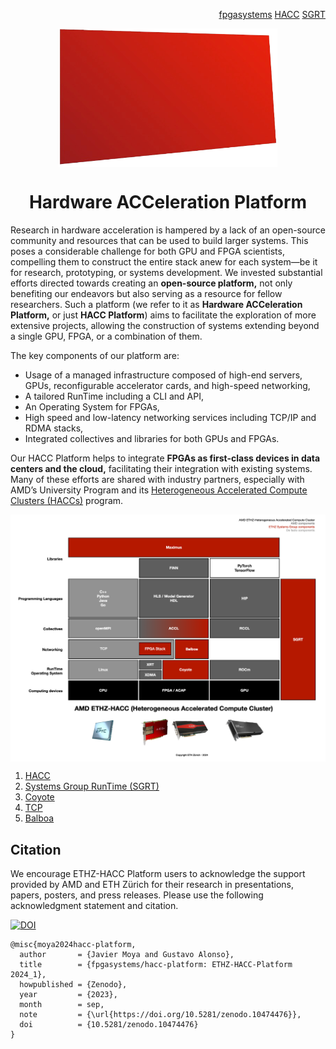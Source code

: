 <!-- <div id="readme" class="Box-body readme blob js-code-block-container">
<article class="markdown-body entry-content p-3 p-md-6" itemprop="text"> -->
<p align="right">
<a href="https://github.com/fpgasystems">fpgasystems</a> <a href="https://github.com/fpgasystems/hacc">HACC</a> <a href="https://github.com/fpgasystems/sgrt">SGRT</a>
</p>

<p align="center">
<img src="https://github.com/fpgasystems/hacc-platform/blob/main/hacc-platform-removebg.png" align="center" width="350">
</p>

<h1 align="center">
  Hardware ACCeleration Platform
</h1>

Research in hardware acceleration is hampered by a lack of an open-source community and resources that can be used to build larger systems. This poses a considerable challenge for both GPU and FPGA scientists, compelling them to construct the entire stack anew for each system—be it for research, prototyping, or systems development. We invested substantial efforts directed towards creating an **open-source platform,** not only benefiting our endeavors but also serving as a resource for fellow researchers. Such a platform (we refer to it as **Hardware ACCeleration Platform,** or just **HACC Platform**) aims to facilitate the exploration of more extensive projects, allowing the construction of systems extending beyond a single GPU, FPGA, or a combination of them. 

The key components of our platform are:

* Usage of a managed infrastructure composed of high-end servers, GPUs, reconfigurable accelerator cards, and high-speed networking,
* A tailored RunTime including a CLI and API, 
* An Operating System for FPGAs,
* High speed and low-latency networking services including TCP/IP and RDMA stacks, 
* Integrated collectives and libraries for both GPUs and FPGAs.

Our HACC Platform helps to integrate **FPGAs as first-​class devices in data centers and the cloud,** facilitating their integration with existing systems. Many of these efforts are shared with industry partners, especially with AMD’s University Program and its <a href="https://www.amd-haccs.io">Heterogeneous Accelerated Compute Clusters (HACCs)</a> program.

<!-- ## Sections

* [Citation](#citation)
* [Coyote](./coyote.md#coyote)
* [HACC](./hacc.md#hacc)
* [Overview](#overview)
* [Systems Group RunTime (SGRT)](./sgrt.md)

# Overview -->

<p align="center">
<img src="https://github.com/fpgasystems/hacc-platform/blob/main/hardware-acceleration-platform.png" align="center" width="700">
</p>

1. [HACC](./hacc.md#hacc)
2. [Systems Group RunTime (SGRT)](./sgrt.md)
3. [Coyote](./coyote.md#coyote)
4. [TCP](fff)
5. [Balboa](ggg)


<!-- ## [Coyote](https://github.com/fpgasystems/coyote)
Framework providing operating system abstractions and a range of shared networking (RDMA, TCP/IP) and memory services to common modern heterogeneous platforms. -->

<!-- ## [HACC](https://github.com/fpgasystems/hacc)
As a multi-core CPU, GPU, and FPGA cluster, **ETHZ’s Heterogeneous Accelerated Compute Cluster (ETHZ-​HACC)** allows research in distributed systems, databases, cloud computing, and hardware acceleration of data science. Internally, we are using ETHZ-HACC as the grounds to offer our **HACC Platform** to all our cluster users. --> 

<!-- ## [Systems Group RunTime (SGRT)](https://github.com/fpgasystems/sgrt)
All our advances are open-source and offered as a design platform through the Systems Group RunTime. With this initiative, we hope that ETHZ-HACC users will be able to develop their accelerated applications more quickly. -->

## Citation

We encourage ETHZ-HACC Platform users to acknowledge the support provided by AMD and ETH Zürich for their research in presentations, papers, posters, and press releases. Please use the following acknowledgment statement and citation.

[![DOI](https://zenodo.org/badge/DOI/10.5281/zenodo.10474476.svg)](https://doi.org/10.5281/zenodo.10474476)

```
@misc{moya2024hacc-platform,
  author       = {Javier Moya and Gustavo Alonso},
  title        = {fpgasystems/hacc-platform: ETHZ-HACC-Platform 2024_1},
  howpublished = {Zenodo},
  year         = {2023},
  month        = sep,
  note         = {\url{https://doi.org/10.5281/zenodo.10474476}},
  doi          = {10.5281/zenodo.10474476}
}
```

<!-- ### Download

To get a printed copy of cited resource, please follow [this link.](https://public.3.basecamp.com/p/nEfuexnX55Q1ys7gAUQLjEsN) 

# License

[![License: MIT](https://img.shields.io/badge/License-MIT-yellow.svg)](https://opensource.org/licenses/MIT)

Copyright (c) 2023 FPGA @ Systems Group, ETH Zurich

Permission is hereby granted, free of charge, to any person obtaining a copy
of this software and associated documentation files (the "Software"), to deal
in the Software without restriction, including without limitation the rights
to use, copy, modify, merge, publish, distribute, sublicense, and/or sell
copies of the Software, and to permit persons to whom the Software is
furnished to do so, subject to the following conditions:

The above copyright notice and this permission notice shall be included in all
copies or substantial portions of the Software.

THE SOFTWARE IS PROVIDED "AS IS", WITHOUT WARRANTY OF ANY KIND, EXPRESS OR
IMPLIED, INCLUDING BUT NOT LIMITED TO THE WARRANTIES OF MERCHANTABILITY,
FITNESS FOR A PARTICULAR PURPOSE AND NONINFRINGEMENT. IN NO EVENT SHALL THE
AUTHORS OR COPYRIGHT HOLDERS BE LIABLE FOR ANY CLAIM, DAMAGES OR OTHER
LIABILITY, WHETHER IN AN ACTION OF CONTRACT, TORT OR OTHERWISE, ARISING FROM,
OUT OF OR IN CONNECTION WITH THE SOFTWARE OR THE USE OR OTHER DEALINGS IN THE
SOFTWARE. -->